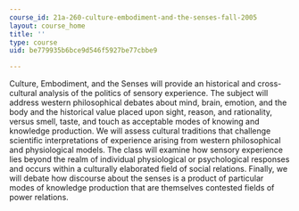 ```yaml
---
course_id: 21a-260-culture-embodiment-and-the-senses-fall-2005
layout: course_home
title: ''
type: course
uid: be779935b6bce9d546f5927be77cbbe9

---
```

Culture, Embodiment, and the Senses will provide an historical and cross-cultural analysis of the politics of sensory experience. The subject will address western philosophical debates about mind, brain, emotion, and the body and the historical value placed upon sight, reason, and rationality, versus smell, taste, and touch as acceptable modes of knowing and knowledge production. We will assess cultural traditions that challenge scientific interpretations of experience arising from western philosophical and physiological models. The class will examine how sensory experience lies beyond the realm of individual physiological or psychological responses and occurs within a culturally elaborated field of social relations. Finally, we will debate how discourse about the senses is a product of particular modes of knowledge production that are themselves contested fields of power relations.
